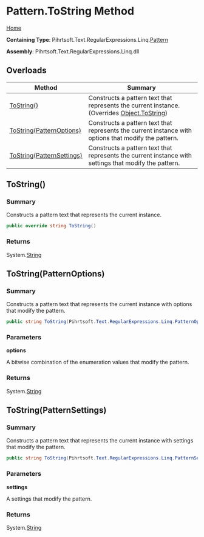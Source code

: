 # Pattern\.ToString Method

[Home](../../../../../../README.md)

**Containing Type**: Pihrtsoft\.Text\.RegularExpressions\.Linq\.[Pattern](../README.md)

**Assembly**: Pihrtsoft\.Text\.RegularExpressions\.Linq\.dll

## Overloads

| Method | Summary |
| ------ | ------- |
| [ToString()](#Pihrtsoft_Text_RegularExpressions_Linq_Pattern_ToString) | Constructs a pattern text that represents the current instance\. \(Overrides [Object.ToString](https://docs.microsoft.com/en-us/dotnet/api/system.object.tostring)\) |
| [ToString(PatternOptions)](#Pihrtsoft_Text_RegularExpressions_Linq_Pattern_ToString_Pihrtsoft_Text_RegularExpressions_Linq_PatternOptions_) | Constructs a pattern text that represents the current instance with options that modify the pattern\. |
| [ToString(PatternSettings)](#Pihrtsoft_Text_RegularExpressions_Linq_Pattern_ToString_Pihrtsoft_Text_RegularExpressions_Linq_PatternSettings_) | Constructs a pattern text that represents the current instance with settings that modify the pattern\. |

## ToString\(\) <a name="Pihrtsoft_Text_RegularExpressions_Linq_Pattern_ToString"></a>

### Summary

Constructs a pattern text that represents the current instance\.

```csharp
public override string ToString()
```

### Returns

System\.[String](https://docs.microsoft.com/en-us/dotnet/api/system.string)

## ToString\(PatternOptions\) <a name="Pihrtsoft_Text_RegularExpressions_Linq_Pattern_ToString_Pihrtsoft_Text_RegularExpressions_Linq_PatternOptions_"></a>

### Summary

Constructs a pattern text that represents the current instance with options that modify the pattern\.

```csharp
public string ToString(Pihrtsoft.Text.RegularExpressions.Linq.PatternOptions options)
```

### Parameters

**options**

A bitwise combination of the enumeration values that modify the pattern\.

### Returns

System\.[String](https://docs.microsoft.com/en-us/dotnet/api/system.string)

## ToString\(PatternSettings\) <a name="Pihrtsoft_Text_RegularExpressions_Linq_Pattern_ToString_Pihrtsoft_Text_RegularExpressions_Linq_PatternSettings_"></a>

### Summary

Constructs a pattern text that represents the current instance with settings that modify the pattern\.

```csharp
public string ToString(Pihrtsoft.Text.RegularExpressions.Linq.PatternSettings settings)
```

### Parameters

**settings**

A settings that modify the pattern\.

### Returns

System\.[String](https://docs.microsoft.com/en-us/dotnet/api/system.string)

